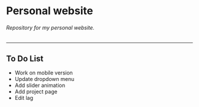 # Personal website
###### Repository for my personal website.

------------------------------

## To Do List
- Work on mobile version
- Update dropdown menu
- Add slider animation
- Add project page
- Edit lag
